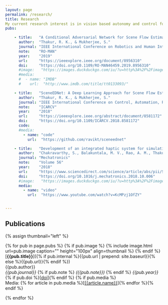 ```yaml
---
layout: page
permalink: /research/
title: Research
My current research interest is in vision based autonomy and control for autonomous systems.  
pubs:

    - title:   "A Conditional Adversarial Network for Scene Flow Estimation"
      author:  "Thakur, R. K., & Mukherjee, S."
      journal: "IEEE International Conference on Robotics and Human Interactive Communication"
      note:    "RO-MAN"
      year:    "2019"
      url:     "https://ieeexplore.ieee.org/document/8956310"
      doi:     "https://doi.org/10.1109/RO-MAN46459.2019.8956310"
      #image:   "https://images.duckduckgo.com/iu/?u=http%3A%2F%2Fimages.moviepostershop.com%2Fthe-matrix-movie-poster-1999-1020518087.jpg&f=1"
      #media:
      #  - name: "IMDB"
      #    url:  "http://www.imdb.com/title/tt0133093/"

    - title:   "SceneEDNet: A Deep Learning Approach for Scene Flow Estimation"
      author:  "Thakur, R. K., & Mukherjee, S."
      journal: "IEEE International Conference on Control, Automation, Robotics and Vision"
      note:    "ICARCV"
      year:    "2018"
      url:     "https://ieeexplore.ieee.org/abstract/document/8581172"
      doi:     "https://doi.org/10.1109/ICARCV.2018.8581172"
      code:    
      #media:
        - name: "code"
          url:  "https://github.com/ravikt/sceneednet"

    - title:   "Development of an integrated haptic system for simulating upper gastrointestinal endoscopy"
      author:  "Chakravarthy, S., Balakuntala, M. V., Rao, A. M., Thakur, R. K., & Ananthasuresh, G. K."
      journal: "Mechatronics"
      note:    "Volume 56"
      year:    "2018"
      url:     "https://www.sciencedirect.com/science/article/abs/pii/S0957415818301636"
      doi:     "https://doi.org/10.1016/j.mechatronics.2018.10.006"
      #image:   "https://images.duckduckgo.com/iu/?u=http%3A%2F%2Fimages.moviepostershop.com%2Fthe-matrix-movie-poster-1999-1020518087.jpg&f=1"
      media:
        - name: "video"
          url:  "https://www.youtube.com/watch?v=KcMPzj1OfZY"


---
```




## Publications 

{% assign thumbnail="left" %}

{% for pub in page.pubs %}
{% if pub.image %}
{% include image.html url=pub.image caption="" height="100px" align=thumbnail %}
{% endif %}
[**{{pub.title}}**]({% if pub.internal %}{{pub.url | prepend: site.baseurl}}{% else %}{{pub.url}}{% endif %})<br />
{{pub.author}}<br />
*{{pub.journal}}*
{% if pub.note %} *({{pub.note}})*
{% endif %} *{{pub.year}}* {% if pub.doi %}[[doi]({{pub.doi}})]{% endif %}
{% if pub.media %}<br />Media: {% for article in pub.media %}[[{{article.name}}]({{article.url}})]{% endfor %}{% endif %}

{% endfor %}
